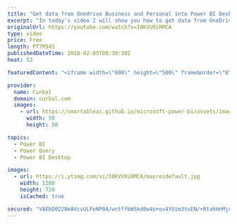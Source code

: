 ```yaml
---
title: "Get data from Onedrive Business and Personal into Power BI Desktop"
excerpt: "In today's video I will show you how to get data from OneDrive Personal and Business in Power BI.    Looking for a download file? Go to our Download Center: https://curbal.com/donwload-center  SUBSCRIBE to learn more about Power and Excel BI! https://www.youtube.com/channel/UCJ7UhloHSA4wAqPzyi6TOkw?sub_confirmation=1"
originalUrl: https://youtube.com/watch?v=I0KVU9iRMCA
type: video
price: Free
length: PT7M54S
publishedDateTime: 2018-02-05T08:30:30Z
heat: 52

featuredContent: "<iframe width=\"800\" height=\"500\" frameborder=\"0\" src=\"https://www.youtube.com/embed/I0KVU9iRMCA\" allow=\"accelerometer; autoplay; encrypted-media; gyroscope; picture-in-picture\" allowfullscreen></iframe>"

provider:
  name: Curbal
  domain: curbal.com
  images:
    - url: https://smartableai.github.io/microsoft-power-bi/assets/images/organizations/curbal.com-50x50.jpg
      width: 50
      height: 50

topics:
  - Power BI
  - Power Query
  - Power BI Desktop

images:
  - url: https://i.ytimg.com/vi/I0KVU9iRMCA/maxresdefault.jpg
    width: 1280
    height: 720
    isCached: true

secured: "VAEbD022NeAVcvULFeNP04/wntffbW5kd0w4o+ov4YUim3tsEN/+RtahHnMjudBgFouob1ILjub0TLb0nqIk4jEK7J1BvZagfTcJtEFwSbQdsZAtm/7ZgPvKl62TTy/42/sRnLH9fVssrVzMnH/dpeB6A7aDw6S9MMMEGYqDcWOS+C+QIvxrDns+4a0qWnl36zNQP+od4jItgClayeMY0D1TJsnyqqQpeqeUWAoXqeDgyF9sa+6OefNdsMqV3r7FsrINUaIQLjxoEHd1qeEQBbCxdG1HCZLdRVsIKjeCDM/ZmYl5tOLTpiOrsFtA5eOB8XNV6uUGXqsvd4c71mzfa9f5YhdWQ4ToTrlxDBPXXTe6TBfp1kmGCWsK+lbkErt8caPnKbXwgACXqlOM/XZPGmtJVj69MgwI4au4Edx0U5I=;iZcF96SwON4UEhIni+aJ4A=="
---
```



